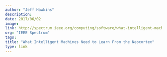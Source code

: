 ```yaml
---
author: "Jeff Hawkins"
description:
date: 2017/06/02
image:
link: http://spectrum.ieee.org/computing/software/what-intelligent-machines-need-to-learn-from-the-neocortex
org: "IEEE Spectrum"
tags:
title: "What Intelligent Machines Need to Learn From the Neocortex"
type: link
---
```


